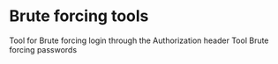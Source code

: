 # Brute forcing tools
Tool for Brute forcing login through the Authorization header
Tool Brute forcing passwords
